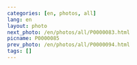 ```yaml
---
categories: [en, photos, all]
lang: en
layout: photo
next_photo: /en/photos/all/P0000083.html
picname: P0000085
prev_photo: /en/photos/all/P0000094.html
tags: []
---
```

